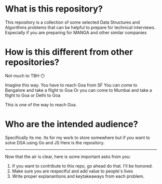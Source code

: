 # What is this repository?

This repository is a collection of some selected Data Structures and Algorithms problems that can be helpful to prepare for technical interviews.
Especially if you are preparing for MANGA and other similar companies

# How is this different from other repositories?

Not much to TBH 😶

Imagine this way. 
You have to reach Goa from SF
You can come to Bangalore and take a flight to Goa
Or you can come to Mumbai and take a flight to Goa
or Delhi to Goa

This is one of the way to reach Goa. 

# Who are the intended audience?

Specifically its me. 
Its for my work to store somewhere but if you want to solve DSA using Go and JS 
Here is the repository. 

----

Now that the air is clear, here is some important asks from you:

1. If you want to contribute to this repo, go ahead do that. I'll be honored.
2. Make sure you are respectful and add value to people's lives
3. Write proper explanantions and keytakeaways from each problem.

